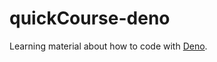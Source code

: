 # quickCourse-deno
Learning material about how to code with [Deno](https://github.com/denoland/deno).
